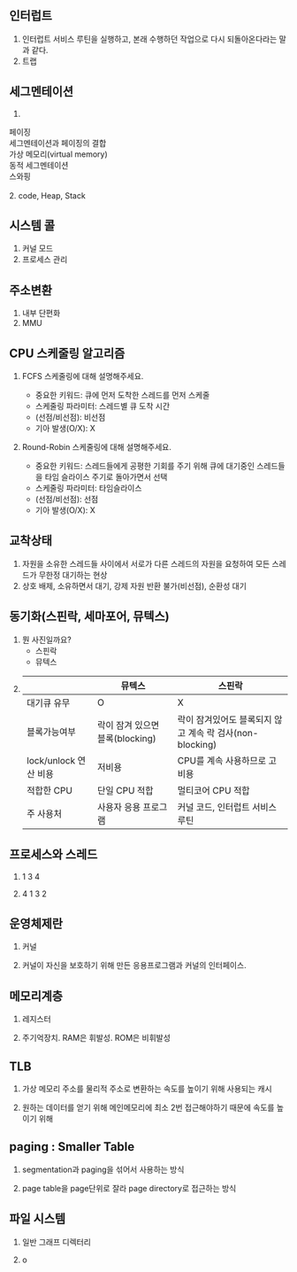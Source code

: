 ## 인터럽트

1. 인터럽트 서비스 루틴을 실행하고, 본래 수행하던 작업으로 다시 되돌아온다라는 말과 같다.
2. 트랩

## 세그멘테이션

1.
페이징<br>
세그멘테이션과 페이징의 결합<br>
가상 메모리(virtual memory)<br>
동적 세그멘테이션<br>
스와핑<br>
<br>
2. code, Heap, Stack

## 시스템 콜

1. 커널 모드
2. 프로세스 관리

## 주소변환

1. 내부 단편화
2. MMU

## CPU 스케줄링 알고리즘
1. FCFS 스케줄링에 대해 설명해주세요.
    - 중요한 키워드: 큐에 먼저 도착한 스레드를 먼저 스케줄
    - 스케줄링 파라미터: 스레드별 큐 도착 시간
    - (선점/비선점): 비선점
    - 기아 발생(O/X): X

2. Round-Robin 스케줄링에 대해 설명해주세요.
    - 중요한 키워드: 스레드들에게 공평한 기회를 주기 위해 큐에 대기중인 스레드들을 타임 슬라이스 주기로 돌아가면서 선택
    - 스케줄링 파라미터: 타임슬라이스
    - (선점/비선점): 선점
    - 기아 발생(O/X): X

## 교착상태
1. 자원을 소유한 스레드들 사이에서 서로가 다른 스레드의 자원을 요청하여 모든 스레드가 무한정 대기하는 현상
2. 상호 배제, 소유하면서 대기, 강제 자원 반환 불가(비선점), 순환성 대기

## 동기화(스핀락, 세마포어, 뮤텍스)
1. 뭔 사진일까요?
    - 스핀락
    - 뮤텍스
2. 
    ||뮤텍스|스핀락|
    |-|-|-|
    |대기큐 유무|O|X|
    |블록가능여부|락이 잠겨 있으면 블록(blocking)|락이 잠겨있어도 블록되지 않고 계속 락 검사(non-blocking)|
    |lock/unlock 연산 비용|저비용|CPU를 계속 사용하므로 고비용|
    |적합한 CPU|단일 CPU 적합|멀티코어 CPU 적합|
    |주 사용처|사용자 응용 프로그램|커널 코드, 인터럽트 서비스 루틴|

## 프로세스와 스레드
1. 1 3 4

2. 4 1 3 2

## 운영체제란
1. 커널

2. 커널이 자신을 보호하기 위해 만든 응용프로그램과 커널의 인터페이스.

## 메모리계층
1. 레지스터

2. 주기억장치. RAM은 휘발성. ROM은 비휘발성

## TLB
1. 가상 메모리 주소를 물리적 주소로 변환하는 속도를 높이기 위해 사용되는 캐시

2. 원하는 데이터를 얻기 위해 메인메모리에 최소 2번 접근해야하기 때문에 속도를 높이기 위해

## paging : Smaller Table
1. segmentation과 paging을 섞어서 사용하는 방식

2. page table을 page단위로 잘라 page directory로 접근하는 방식

## 파일 시스템
1. 일반 그래프 디렉터리

2. o
